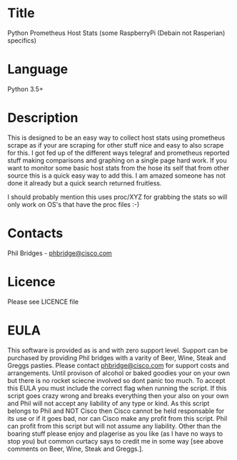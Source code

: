 # Title
Python Prometheus Host Stats (some RaspberryPi (Debain not Rasperian) specifics)
 
# Language
Python 3.5+

# Description
This is designed to be an easy way to collect host stats using prometheus scrape as if your are scraping for other stuff
nice and easy to also scrape for this. I got fed up of the different ways telegraf and prometheus reported stuff making
comparisons and graphing on a single page hard work.
If you want to monitor some basic host stats from the hose its self that from other source this is a quick easy way to
add this. I am amazed someone has not done it already but a quick search returned fruitless.

I should probably mention this uses proc/XYZ for grabbing the stats so will only work on OS's that have the proc files :-)

# Contacts
Phil Bridges - phbridge@cisco.com

# Licence
Please see LICENCE file

# EULA
This software is provided as is and with zero support level. Support can be purchased by providing Phil bridges with a 
varity of Beer, Wine, Steak and Greggs pasties. Please contact phbridge@cisco.com for support costs and arrangements. 
Until provison of alcohol or baked goodies your on your own but there is no rocket sciecne involved so dont panic too 
much. To accept this EULA you must include the correct flag when running the script. If this script goes crazy wrong and 
breaks everything then your also on your own and Phil will not accept any liability of any type or kind. As this script 
belongs to Phil and NOT Cisco then Cisco cannot be held responsable for its use or if it goes bad, nor can Cisco make
any profit from this script. Phil can profit from this script but will not assume any liability. Other than the boaring
stuff please enjoy and plagerise as you like (as I have no ways to stop you) but common curtacy says to credit me in some
way [see above comments on Beer, Wine, Steak and Greggs.].
